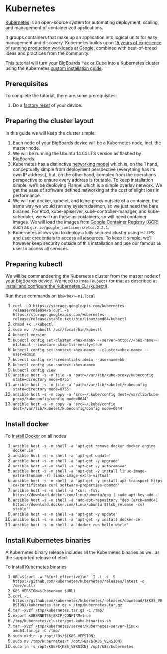 # Kubernetes

[Kubernetes](https://kubernetes.io/docs/concepts/overview/what-is-kubernetes/) is 
an open-source system for automating deployment, scaling, and management of 
containerized applications.

It groups containers that make up an application into logical units for easy 
management and discovery. Kubernetes builds upon [15 years of experience of 
running production workloads at Google](http://queue.acm.org/detail.cfm?id=2898444), 
combined with best-of-breed ideas and practices from the community.

This tutorial will turn your BigBoards Hex or Cube into a Kubernetes cluster 
using the Kubernetes [custom installation guide](https://kubernetes.io/docs/getting-started-guides/scratch/).

## Prerequisites
To complete the tutorial, there are some prerequisites:

1. Do a [factory reset](../hardware/factory-reset.md) of your device.
    
## Preparing the cluster layout
In this guide we will keep the cluster simple: 

1. Each node of your BigBoards device will be a Kubernetes node, incl. the master 
   node.  
1. We will be running the Ubuntu 14.04 LTS version as flashed by BigBoards.
1. Kubernetes has a distinctive [networking model](https://kubernetes.io/docs/concepts/cluster-administration/networking/)
   which is, on the 1 hand, conceptually simple from deployment perspective (everything has 
   its own IP address), but, on the other hand, complex from the operations perspective
   to ensure every address is routable. To keep installation simple, we'll be deploying 
   [Flannel](https://github.com/coreos/flannel#flannel) which is a simple overlay network. 
   We get the ease of software defined networking at the cost of slight loss 
   in performance.
1. We will run docker, kubelet, and kube-proxy outside of a container, the same 
   way we would run any system daemon, so we just need the bare binaries. For 
   etcd, kube-apiserver, kube-controller-manager, and kube-scheduler, we 
   will run these as containers, so will need container images. We will load 
   the images from [Google Container Registry (GCR)](https://gcr.io) such as `gcr.io/google_containers/etcd:2.2.1`.
1. Kubernetes allows you to deploy a fully secured cluster using HTTPS and 
   user credentials to access all resources. To keep it simple, we'll however 
   keep security outside of this installation and use our famous `bb` user to
   access all services.

## Preparing kubectl
We will be commandeering the Kubernetes cluster from the master node of your
BigBoards device. We need to install ``kubectl`` for that as described at
[install and configure the Kubernetes CLI (kubectl)](https://kubernetes.io/docs/tasks/tools/install-kubectl/).

Run these commands on `bb@<hex>-n1.local`

1. `curl -LO https://storage.googleapis.com/kubernetes-release/release/$(curl -s https://storage.googleapis.com/kubernetes-release/release/stable.txt)/bin/linux/amd64/kubectl`
1. `chmod +x ./kubectl`
1. `sudo mv ./kubectl /usr/local/bin/kubectl`
1. `kubectl version` 
1. `kubectl config set-cluster <hex-name> --server=http://<hex-name>-n1.local --insecure-skip-tls-verify=true`
1. `kubectl config set-context <hex-name> --cluster=<hex-name> --user=admin`
1. `kubectl config set-credentials admin --username=bb`
1. `kubectl config use-context <hex-name>`
1. `kubectl config view`
1. `ansible host -s -m file -a 'path=/var/lib/kube-proxy/kubeconfig state=directory mode=0755'`
1. `ansible host -s -m file -a 'path=/var/lib/kubelet/kubeconfig state=directory mode=0755'`
1. `ansible host -s -m copy -a 'src=~/.kube/config dest=/var/lib/kube-proxy/kubeconfig/config mode=0644'`
1. `ansible host -s -m copy -a 'src=~/.kube/config dest=/var/lib/kubelet/kubeconfig/config mode=0644'`

## Install docker

To [Install Docker](https://docs.docker.com/engine/installation/linux/docker-ce/ubuntu/) on all nodes 

1. `ansible host -s -m shell -a 'apt-get remove docker docker-engine docker.io'`
1. `ansible host -s -m shell -a 'apt-get update'`
1. `ansible host -s -m shell -a 'apt-get -y upgrade'`
1. `ansible host -s -m shell -a 'apt-get -y autoremove'`
1. `ansible host -s -m shell -a 'apt-get -y install linux-image-extra-$(uname -r) linux-image-extra-virtual'`
1. `ansible host -s -m shell -a 'apt-get -y install apt-transport-https ca-certificates curl software-properties-common'`
1. `ansible host -s -m shell -a 'curl -fsSL https://download.docker.com/linux/ubuntu/gpg | sudo apt-key add -'`
1. `ansible host -s -m shell -a 'add-apt-repository "deb [arch=amd64] https://download.docker.com/linux/ubuntu $(lsb_release -cs) stable"'`
1. `ansible host -s -m shell -a 'apt-get -y update'`
1. `ansible host -s -m shell -a 'apt-get -y install docker-ce'`
1. `ansible host -s -m shell -a 'docker run hello-world'`

## Install Kubernetes binaries 
A Kubernetes binary release includes all the Kubernetes binaries as well as the supported release of etcd. 

To [Install Kubernetes binaries](https://kubernetes.io/docs/getting-started-guides/scratch/#downloading-and-extracting-kubernetes-binaries)

1. `URL=$(curl -w "%{url_effective}\n" -I -L -s -S https://github.com/kubernetes/kubernetes/releases/latest -o /dev/null)`
1. `K8S_VERSION=$(basename $URL)`
1. `curl -L https://github.com/kubernetes/kubernetes/releases/download/${K8S_VERSION}/kubernetes.tar.gz > /tmp/kubernetes.tar.gz`
1. `tar -xvzf /tmp/kubernetes.tar.gz -C /tmp/`
1. `export KUBERNETES_SKIP_CONFIRM=true`
1. `/tmp/kubernetes/cluster/get-kube-binaries.sh`
1. `tar -xvzf /tmp/kubernetes/server/kubernetes-server-linux-amd64.tar.gz -C /tmp/`
1. `sudo mkdir -p /opt/k8s/${K8S_VERSION}`
1. `sudo mv /tmp/kubernetes/* /opt/k8s/${K8S_VERSION}`
1. `sudo ln -s /opt/k8s/${K8S_VERSION} /opt/k8s/kubernetes`
